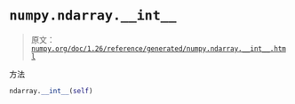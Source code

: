 # `numpy.ndarray.__int__`

> 原文：[`numpy.org/doc/1.26/reference/generated/numpy.ndarray.__int__.html`](https://numpy.org/doc/1.26/reference/generated/numpy.ndarray.__int__.html)

方法

```py
ndarray.__int__(self)
```
